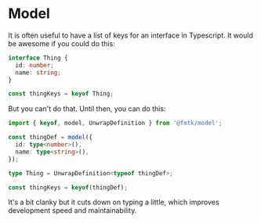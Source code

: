 # Model

It is often useful to have a list of keys for an interface in Typescript. It
would be awesome if you could do this:

```typescript
interface Thing {
  id: number;
  name: string;
}

const thingKeys = keyof Thing;
```

But you can't do that. Until then, you can do this:

```typescript
import { keyof, model, UnwrapDefinition } from '@fmtk/model';

const thingDef = model({
  id: type<number>(),
  name: type<string>(),
});

type Thing = UnwrapDefinition<typeof thingDef>;

const thingKeys = keyof(thingDef);
```

It's a bit clanky but it cuts down on typing a little, which improves
development speed and maintainability.
